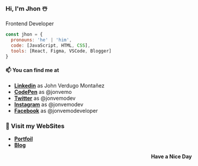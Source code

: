 ### Hi, I'm Jhon ☃️

Frontend Developer

```js
const jhon = {
  pronouns: 'he' | 'him',
  code: [JavaScript, HTML, CSS],
  tools: [React, Figma, VSCode, Blogger]
}
```

#### 📫 You can find me at
- [**Linkedin**](https://www.linkedin.com/in/jonvemo/) as John Verdugo Montañez
- [**CodePen**](https://codepen.io/jonvemo/) as @jonvemo
- [**Twitter**](https://twitter.com/jonvemodev/) as @jonvemodev
- [**Instagram**](https://instagram.com/jonvemodev/) as @jonvemodev
- [**Facebook**](https://facebook.com/jonvemodeveloper/) as @jonvemodeveloper

### 🌿 Visit my WebSites
- [**Portfoil**](https://jonvenmo.com)
- [**Blog**](https://jonvenmo.blogspot.com)

<p align="right"><b>Have a Nice Day</b></p>

<!--[![jhon's github stats](https://github-readme-stats.vercel.app/api?username=rettouseisama)](https://github.com/rettouseisama/github-readme-stats)
![me](https://cdn-icons-png.flaticon.com/16/220/220208.png)
![me](https://cdn-icons-png.flaticon.com/16/1384/1384065.png)
![me](https://cdn-icons-png.flaticon.com/16/2111/2111341.png)
-->
<!--
Here are some ideas to get you started:
- 🔭 I’m currently working on ...
- 🌱 I’m currently learning ...
- 👯 I’m looking to collaborate on ...
- 🤔 I’m looking for help with ...
- 💬 Ask me about ...
- 📫 How to reach me: ...
- 😄 Pronouns: ...
- ⚡ Fun fact: ...
-->
